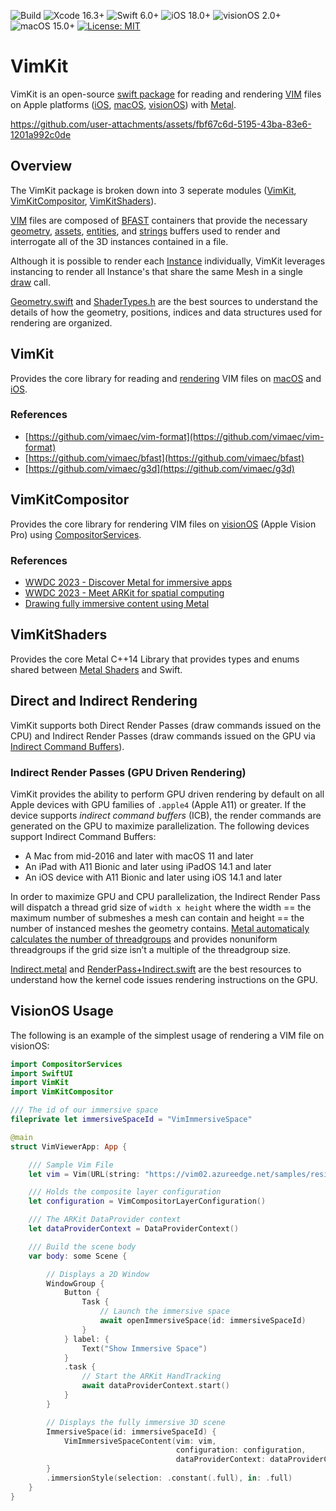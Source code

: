 ![Build](https://github.com/codefiesta/VimKit/actions/workflows/swift.yml/badge.svg)
![Xcode 16.3+](https://img.shields.io/badge/Xcode-16.3%2B-gold.svg)
![Swift 6.0+](https://img.shields.io/badge/Swift-6.0%2B-tomato.svg)
![iOS 18.0+](https://img.shields.io/badge/iOS-18.0%2B-crimson.svg)
![visionOS 2.0+](https://img.shields.io/badge/visionOS-2.0%2B-magenta.svg)
![macOS 15.0+](https://img.shields.io/badge/macOS-15.0%2B-skyblue.svg)
[![License: MIT](https://img.shields.io/badge/License-MIT-indigo.svg)](https://opensource.org/licenses/MIT)

# VimKit
VimKit is an open-source [swift package](https://developer.apple.com/documentation/xcode/swift-packages) for reading and rendering [VIM](https://www.vimaec.com/) files on Apple platforms ([iOS](https://developer.apple.com/ios/), [macOS](https://developer.apple.com/macos/), [visionOS](https://developer.apple.com/visionos/)) with [Metal](https://developer.apple.com/metal/).

https://github.com/user-attachments/assets/fbf67c6d-5195-43ba-83e6-1201a992c0de


## Overview
The VimKit package is broken down into 3 seperate modules ([VimKit](#vimkit-1), [VimKitCompositor](#vimkitcompositor), [VimKitShaders](#vimkitshaders)). 

[VIM](https://github.com/vimaec/vim) files are composed of [BFAST](https://github.com/vimaec/bfast) containers that provide the necessary [geometry](https://github.com/vimaec/vim#geometry-buffer), [assets](https://github.com/vimaec/vim/#assets-buffer), [entities](https://github.com/vimaec/vim#entities-buffer), and [strings](https://github.com/vimaec/vim#strings-buffer) buffers used to render and interrogate all of the 3D instances contained in a file. 

Although it is possible to render each [Instance](https://github.com/codefiesta/VimKit/blob/main/Sources/VimKitShaders/include/ShaderTypes.h#L109) individually, VimKit leverages instancing to render all Instance's that share the same Mesh in a single [draw](https://github.com/codefiesta/VimKit/blob/main/Sources/VimKit/Renderer/Renderer%2BDrawing.swift) call.

[Geometry.swift](https://github.com/codefiesta/VimKit/blob/main/Sources/VimKit/Geometry.swift) and [ShaderTypes.h](https://github.com/codefiesta/VimKit/blob/main/Sources/VimKitShaders/include/ShaderTypes.h) are the best sources to understand the details of how the geometry, positions, indices and data structures used for rendering are organized.

## VimKit
Provides the core library for reading and [rendering](https://github.com/codefiesta/VimKit/blob/main/Sources/VimKit/Renderer/VimRenderer.swift) VIM files on [macOS](https://developer.apple.com/macos/) and [iOS](https://developer.apple.com/ios/).

### References
*  [https://github.com/vimaec/vim-format](https://github.com/vimaec/vim-format)
*  [https://github.com/vimaec/bfast](https://github.com/vimaec/bfast)
*  [https://github.com/vimaec/g3d](https://github.com/vimaec/g3d)


## VimKitCompositor
Provides the core library for rendering VIM files on [visionOS](https://developer.apple.com/visionos/) (Apple Vision Pro) using [CompositorServices](https://developer.apple.com/documentation/compositorservices).

### References
*  [WWDC 2023 - Discover Metal for immersive apps](https://developer.apple.com/videos/play/wwdc2023/10089/)
*  [WWDC 2023 - Meet ARKit for spatial computing](https://developer.apple.com/videos/play/wwdc2023/10082)
*  [Drawing fully immersive content using Metal](https://developer.apple.com/documentation/compositorservices/drawing_fully_immersive_content_using_metal)

## VimKitShaders
Provides the core Metal C++14 Library that provides types and enums shared between [Metal Shaders](https://developer.apple.com/metal/Metal-Shading-Language-Specification.pdf) and Swift.

## Direct and Indirect Rendering
VimKit supports both Direct Render Passes (draw commands issued on the CPU) and Indirect Render Passes (draw commands issued on the GPU via [Indirect Command Buffers](https://developer.apple.com/documentation/metal/indirect_command_encoding/encoding_indirect_command_buffers_on_the_gpu)).

### Indirect Render Passes (GPU Driven Rendering)
VimKit provides the ability to perform GPU driven rendering by default on all Apple devices with GPU families of `.apple4` (Apple A11) or greater. If the device supports  *indirect command buffers* (ICB), the render commands are generated on the GPU to maximize parallelization. The following devices support Indirect Command Buffers:

- A Mac from mid-2016 and later with macOS 11 and later
- An iPad with A11 Bionic and later using iPadOS 14.1 and later
- An iOS device with A11 Bionic and later using iOS 14.1 and later

In order to maximize GPU and CPU parallelization, the Indirect Render Pass will dispatch a thread grid size of `width x height` where the width == the maximum number of submeshes a mesh can contain and height == the number of instanced meshes the geometry contains. [Metal automaticaly calculates the number of threadgroups](https://developer.apple.com/documentation/metal/compute_passes/calculating_threadgroup_and_grid_sizes) and provides nonuniform threadgroups if the grid size isn’t a multiple of the threadgroup size.

[Indirect.metal](https://github.com/codefiesta/VimKit/blob/main/Sources/VimKitShaders/Resources/Indirect.metal#L256) and [RenderPass+Indirect.swift](https://github.com/codefiesta/VimKit/blob/main/Sources/VimKit/Renderer/RenderPass%2BIndirect.swift) are the best resources to understand how the kernel code issues rendering instructions on the GPU.

## VisionOS Usage
The following is an example of the simplest usage of rendering a VIM file on visionOS:

```swift
import CompositorServices
import SwiftUI
import VimKit
import VimKitCompositor

/// The id of our immersive space
fileprivate let immersiveSpaceId = "VimImmersiveSpace"

@main
struct VimViewerApp: App {

    /// Sample Vim File
    let vim = Vim(URL(string: "https://vim02.azureedge.net/samples/residence.v1.2.75.vim")!)

    /// Holds the composite layer configuration
    let configuration = VimCompositorLayerConfiguration()

    /// The ARKit DataProvider context
    let dataProviderContext = DataProviderContext()

    /// Build the scene body
    var body: some Scene {

        // Displays a 2D Window
        WindowGroup {
            Button {
                Task {
                    // Launch the immersive space
                    await openImmersiveSpace(id: immersiveSpaceId)
                }
            } label: {
                Text("Show Immersive Space")
            }
            .task {
                // Start the ARKit HandTracking
                await dataProviderContext.start()
            }
        }

        // Displays the fully immersive 3D scene
        ImmersiveSpace(id: immersiveSpaceId) {
            VimImmersiveSpaceContent(vim: vim,
                                     configuration: configuration,
                                     dataProviderContext: dataProviderContext)
        }
        .immersionStyle(selection: .constant(.full), in: .full)
    }
} 
```

